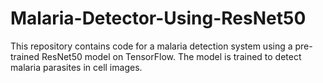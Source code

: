 # Malaria-Detector-Using-ResNet50
This repository contains code for a malaria detection system using a pre-trained ResNet50 model on TensorFlow. The model is trained to detect malaria parasites in cell images.
